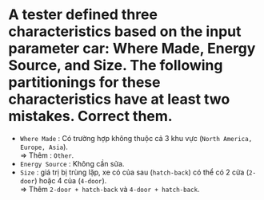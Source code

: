 # A tester defined three characteristics based on the input parameter car: Where Made, Energy Source, and Size. The following partitionings for these characteristics have at least two mistakes. Correct them.
- `Where Made` : Có trường hợp không thuộc cả 3 khu vực (`North America, Europe, Asia`).
<br> => Thêm : `Other`.
- `Energy Source` : Không cần sửa.
- `Size` : giá trị bị trùng lặp, xe có của sau (`hatch-back`) có thể có 2 cửa (`2-door`) hoặc 4 của (`4-door`).
<br> => Thêm `2-door + hatch-back` và `4-door + hatch-back`.